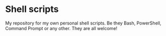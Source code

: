 # Shell scripts

My repository for my own personal shell scripts.
Be they Bash, PowerShell, Command Prompt or any
other. They are all welcome!
